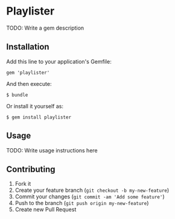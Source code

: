 # Playlister

TODO: Write a gem description

## Installation

Add this line to your application's Gemfile:

    gem 'playlister'

And then execute:

    $ bundle

Or install it yourself as:

    $ gem install playlister

## Usage

TODO: Write usage instructions here

## Contributing

1. Fork it
2. Create your feature branch (`git checkout -b my-new-feature`)
3. Commit your changes (`git commit -am 'Add some feature'`)
4. Push to the branch (`git push origin my-new-feature`)
5. Create new Pull Request
